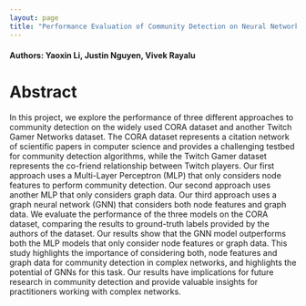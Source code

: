 ```yaml
---
layout: page
title: "Performance Evaluation of Community Detection on Neural Networks"
---
```


#### Authors: Yaoxin Li, Justin Nguyen, Vivek Rayalu


# Abstract
In this project, we explore the performance of three different approaches to community detection on the widely used CORA dataset and another Twitch Gamer Networks dataset. The CORA dataset represents a citation network of scientific papers in computer science and provides a challenging testbed for community detection algorithms, while the Twitch Gamer dataset represents the co-friend relationship between Twitch players. Our first approach uses a Multi-Layer Perceptron (MLP) that only considers node features to perform community detection. Our second approach uses another MLP that only considers graph data. Our third approach uses a graph neural network (GNN) that considers both node features and graph data. We evaluate the performance of the three models on the CORA dataset, comparing the results to ground-truth labels provided by the authors of the dataset. Our results show that the GNN model outperforms both the MLP models that only consider node features or graph data. This study highlights the importance of considering both, node features and graph data for community detection in complex networks, and highlights the potential of GNNs for this task. Our results have implications for future research in community detection and provide valuable insights for practitioners working with complex networks.
